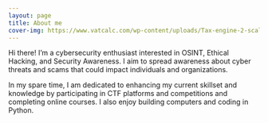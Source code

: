 ```yaml
---
layout: page
title: About me
cover-img: https://www.vatcalc.com/wp-content/uploads/Tax-engine-2-scaled-1920x960.jpg
---
```


Hi there! I’m a cybersecurity enthusiast interested in OSINT, Ethical Hacking, and Security Awareness. I aim to spread awareness about cyber threats and scams that could impact individuals and organizations. 


 In my spare time, I am dedicated to enhancing my current skillset and knowledge by participating in CTF platforms and competitions and completing online courses. I also enjoy building computers and coding in Python. 


<script src="https://tryhackme.com/badge/232784"></script>
